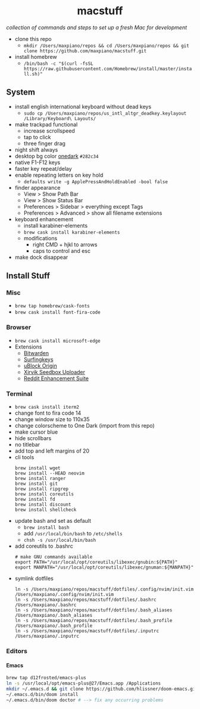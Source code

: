 <h1 align='center'>macstuff</h1>

*collection of commands and steps to set up a fresh Mac for development*

* clone this repo  
  * `mkdir /Users/maxpiano/repos && cd /Users/maxpiano/repos && git clone https://github.com/maxpiano/macstuff.git`
* install homebrew  
  * `/bin/bash -c "$(curl -fsSL https://raw.githubusercontent.com/Homebrew/install/master/install.sh)"`

## System
* install english international keyboard without dead keys
  * `sudo cp /Users/maxpiano/repos/us_intl_altgr_deadkey.keylayout /Library/Keyboard\ Layouts/`
* make trackpad functional
  * increase scrollspeed
  * tap to click
  * three finger drag
* night shift always
* desktop bg color [onedark](https://github.com/joshdick/onedark.vim) ```#282c34```
* native F1-F12 keys
* faster key repeat/delay
* enable repeating letters on key hold  
  * `defaults write -g ApplePressAndHoldEnabled -bool false`
* finder appearance
  * View > Show Path Bar
  * View > Show Status Bar
  * Preferences > Sidebar > everything except Tags
  * Preferences > Advanced > show all filename extensions
* keyboard enhancement
  * install karabiner-elements  
  * `brew cask install karabiner-elements`
  * modifications
    * right CMD + hjkl to arrows
    * caps to control and esc
* make dock disappear

## Install Stuff
### Misc
  * `brew tap homebrew/cask-fonts`
  * `brew cask install font-fira-code`
### Browser
  * `brew cask install microsoft-edge`
  * Extensions
    * [Bitwarden](https://chrome.google.com/webstore/detail/bitwarden-free-password-m/nngceckbapebfimnlniiiahkandclblb)
    * [Surfingkeys](https://chrome.google.com/webstore/detail/surfingkeys/gfbliohnnapiefjpjlpjnehglfpaknnc)
    * [uBlock Origin](https://chrome.google.com/webstore/detail/ublock-origin/cjpalhdlnbpafiamejdnhcphjbkeiagm)
    * [Xirvik Seedbox Uploader](https://chrome.google.com/webstore/detail/xirvik-torrent-to-seedbox/gljdkkichjgocpdmiaachhlfccddcjgb)
    * [Reddit Enhancement Suite](https://chrome.google.com/webstore/detail/reddit-enhancement-suite/kbmfpngjjgdllneeigpgjifpgocmfgmb)
    
### Terminal
  * `brew cask install iterm2`
  * change font to fira code 14
  * change window size to 110x35
  * change colorscheme to One Dark (import from this repo)
  * make cursor blue
  * hide scrollbars
  * no titlebar
  * add top and left margins of 20
  * cli tools
    ```
    brew install wget
    brew install --HEAD neovim
    brew install ranger
    brew install git
    brew install ripgrep
    brew install coreutils
    brew install fd
    brew install discount
    brew install shellcheck
    ```
  * update bash and set as default
    * `brew install bash`
    * add `/usr/local/bin/bash` to `/etc/shells`
    * `chsh -s /usr/local/bin/bash`
  * add coreutils to .bashrc
    ```
    # make GNU commands available
    export PATH="/usr/local/opt/coreutils/libexec/gnubin:${PATH}"
    export MANPATH="/usr/local/opt/coreutils/libexec/gnuman:${MANPATH}"
    ```
  * symlink dotfiles
    ```
    ln -s /Users/maxpiano/repos/macstuff/dotfiles/.config/nvim/init.vim /Users/maxpiano/.config/nvim/init.vim
    ln -s /Users/maxpiano/repos/macstuff/dotfiles/.bashrc /Users/maxpiano/.bashrc
    ln -s /Users/maxpiano/repos/macstuff/dotfiles/.bash_aliases /Users/maxpiano/.bash_aliases
    ln -s /Users/maxpiano/repos/macstuff/dotfiles/.bash_profile /Users/maxpiano/.bash_profile
    ln -s /Users/maxpiano/repos/macstuff/dotfiles/.inputrc /Users/maxpiano/.inputrc
    ```
### Editors
#### Emacs
```bash
brew tap d12frosted/emacs-plus
ln -s /usr/local/opt/emacs-plus@27/Emacs.app /Applications
mkdir ~/.emacs.d && git clone https://github.com/hlissner/doom-emacs.git ~/.emacs.d
~/.emacs.d/bin/doom install
~/.emacs.d/bin/doom doctor # --> fix any occurring problems

```
